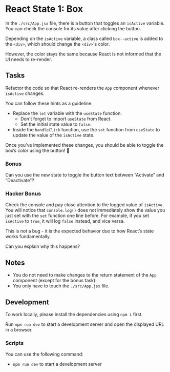 # React State 1: Box

In the `./src/App.jsx` file, there is a button that toggles an `isActive` variable. You can check the console for its value after clicking the button.

Depending on the `isActive` variable, a class called `box--active` is added to the `<div>`, which should change the `<div>`'s color.

However, the color stays the same because React is not informed that the UI needs to re-render.

## Tasks

Refactor the code so that React re-renders the `App` component whenever `isActive` changes.

You can follow these hints as a guideline:

- Replace the `let` variable with the `useState` function.
  - Don't forget to import `useState` from React.
  - Set the initial state value to `false`.
- Inside the `handleClick` function, use the `set` function from `useState` to update the value of the `isActive` state.

Once you’ve implemented these changes, you should be able to toggle the box’s color using the button! 🎉

### Bonus

Can you use the new state to toggle the button text between “Activate” and “Deactivate”?

### Hacker Bonus

Check the console and pay close attention to the logged value of `isActive`. You will notice that `console.log()` does not immediately show the value you just set with the `set` function one line before. For example, if you set `isActive` to `true`, it will log `false` instead, and vice versa.

This is not a bug - it is the expected behavior due to how React’s state works fundamentally.

Can you explain why this happens?

## Notes

- You do not need to make changes to the return statement of the `App` component (except for the bonus task).
- You only have to touch the `./src/App.jsx` file.

## Development

To work locally, please install the dependencies using `npm i` first.

Run `npm run dev` to start a development server and open the displayed URL in a browser.

### Scripts

You can use the following command:

- `npm run dev` to start a development server
